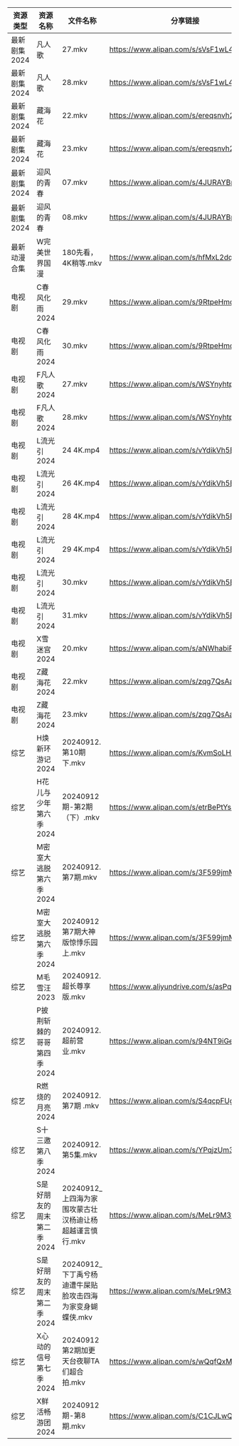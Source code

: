 | 资源类型     | 资源名称            | 文件名称                                | 分享链接                                      | 更新时间                |
| -------- | --------------- | ----------------------------------- | ----------------------------------------- | ------------------- |
| 最新剧集2024 | 凡人歌             | 27.mkv                              | https://www.alipan.com/s/sVsF1wL4AeX      | 2024-09-12 20:10:40 |
| 最新剧集2024 | 凡人歌             | 28.mkv                              | https://www.alipan.com/s/sVsF1wL4AeX      | 2024-09-12 20:10:40 |
| 最新剧集2024 | 藏海花             | 22.mkv                              | https://www.alipan.com/s/ereqsnvh2Aq      | 2024-09-12 19:13:20 |
| 最新剧集2024 | 藏海花             | 23.mkv                              | https://www.alipan.com/s/ereqsnvh2Aq      | 2024-09-12 19:13:19 |
| 最新剧集2024 | 迎风的青春           | 07.mkv                              | https://www.alipan.com/s/4JURAYBpwGR      | 2024-09-12 10:11:15 |
| 最新剧集2024 | 迎风的青春           | 08.mkv                              | https://www.alipan.com/s/4JURAYBpwGR      | 2024-09-12 10:11:14 |
| 最新动漫合集   | W完美世界国漫         | 180先看，4K稍等.mkv                      | https://www.alipan.com/s/hfMxL2dqhGu      | 2024-09-12 19:12:28 |
| 电视剧      | C春风化雨2024       | 29.mkv                              | https://www.alipan.com/s/9RtpeHmcLWc      | 2024-09-12 20:05:20 |
| 电视剧      | C春风化雨2024       | 30.mkv                              | https://www.alipan.com/s/9RtpeHmcLWc      | 2024-09-12 20:05:20 |
| 电视剧      | F凡人歌2024        | 27.mkv                              | https://www.alipan.com/s/WSYnyhtpFQc      | 2024-09-12 20:05:40 |
| 电视剧      | F凡人歌2024        | 28.mkv                              | https://www.alipan.com/s/WSYnyhtpFQc      | 2024-09-12 20:05:40 |
| 电视剧      | L流光引2024        | 24 4K.mp4                           | https://www.alipan.com/s/vYdikVh5BuN      | 2024-09-12 00:06:11 |
| 电视剧      | L流光引2024        | 26 4K.mp4                           | https://www.alipan.com/s/vYdikVh5BuN      | 2024-09-12 00:06:10 |
| 电视剧      | L流光引2024        | 28 4K.mp4                           | https://www.alipan.com/s/vYdikVh5BuN      | 2024-09-12 00:06:10 |
| 电视剧      | L流光引2024        | 29 4K.mp4                           | https://www.alipan.com/s/vYdikVh5BuN      | 2024-09-12 00:06:10 |
| 电视剧      | L流光引2024        | 30.mkv                              | https://www.alipan.com/s/vYdikVh5BuN      | 2024-09-12 19:06:58 |
| 电视剧      | L流光引2024        | 31.mkv                              | https://www.alipan.com/s/vYdikVh5BuN      | 2024-09-12 19:06:57 |
| 电视剧      | X雪迷宫2024        | 20.mkv                              | https://www.alipan.com/s/aNWhabiRP3d      | 2024-09-12 19:08:28 |
| 电视剧      | Z藏海花2024        | 22.mkv                              | https://www.alipan.com/s/zqg7QsAadFY      | 2024-09-12 19:08:53 |
| 电视剧      | Z藏海花2024        | 23.mkv                              | https://www.alipan.com/s/zqg7QsAadFY      | 2024-09-12 19:08:53 |
| 综艺       | H焕新环游记2024      | 20240912.第10期下.mkv                  | https://www.alipan.com/s/KvmSoLHMiZr      | 2024-09-12 14:08:12 |
| 综艺       | H花儿与少年第六季2024   | 20240912期-第2期（下）.mkv                | https://www.alipan.com/s/etrBePtYsJ7      | 2024-09-12 14:08:15 |
| 综艺       | M密室大逃脱第六季2024   | 20240912.第7期.mkv                    | https://www.alipan.com/s/3F599jmMJTn      | 2024-09-12 14:08:34 |
| 综艺       | M密室大逃脱第六季2024   | 20240912第7期大神版惊悸乐园上.mkv             | https://www.alipan.com/s/3F599jmMJTn      | 2024-09-12 14:08:33 |
| 综艺       | M毛雪汪2023        | 20240912.超长尊享版.mkv                  | https://www.aliyundrive.com/s/asPqfgPRqAg | 2024-09-12 14:08:39 |
| 综艺       | P披荆斩棘的哥哥第四季2024 | 20240912.超前营业.mkv                   | https://www.alipan.com/s/94NT9iGe94e      | 2024-09-12 14:08:52 |
| 综艺       | R燃烧的月亮2024      | 20240912.第7期 .mkv                   | https://www.alipan.com/s/S4qcpFUguQa      | 2024-09-12 14:09:00 |
| 综艺       | S十三邀第八季2024     | 20240912.第5集.mkv                    | https://www.alipan.com/s/YPqjzUm3jpL      | 2024-09-12 14:09:03 |
| 综艺       | S是好朋友的周末第二季2024 | 20240912_上四海为家围攻蒙古壮汉杨迪让杨超越谨言慎行.mkv  | https://www.alipan.com/s/MeLr9M3vuvt      | 2024-09-12 14:09:17 |
| 综艺       | S是好朋友的周末第二季2024 | 20240912_下丁禹兮杨迪遭牛屎贴脸攻击四海为家变身蝴蝶侠.mkv | https://www.alipan.com/s/MeLr9M3vuvt      | 2024-09-12 14:09:17 |
| 综艺       | X心动的信号第七季2024   | 20240912第2期加更天台夜聊TA们超合拍.mkv         | https://www.alipan.com/s/wQqfQxMS8Sx      | 2024-09-12 14:09:49 |
| 综艺       | X鲜活畅游团2024      | 20240912期-第8期.mkv                   | https://www.alipan.com/s/C1CJLwQZPeT      | 2024-09-12 19:08:32 |
